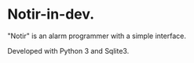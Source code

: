 # Notir-in-dev.
"Notir" is an alarm programmer with a simple interface.

Developed with Python 3 and Sqlite3.
